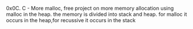 0x0C. C - More malloc, free
project on more memory allocation using malloc in the heap.
the memory is divided into stack and heap.
for malloc it occurs in the heap,for recussive it occurs in the stack
